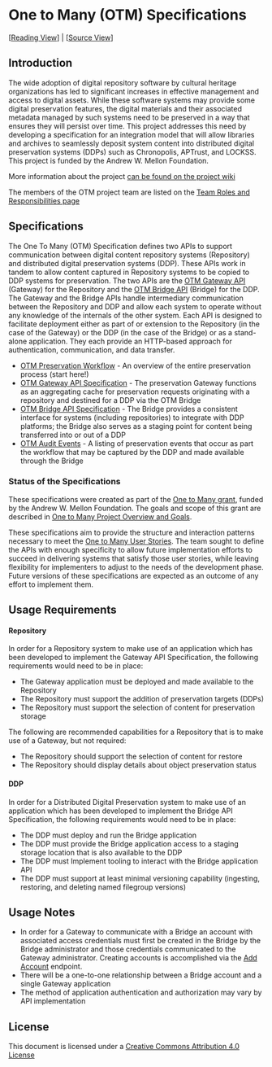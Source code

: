 # One to Many (OTM) Specifications

[[Reading View](https://ucsdlib.github.io/otm-specs/)] | [[Source View](https://github.com/ucsdlib/otm-specs)]

## Introduction
The wide adoption of digital repository software by cultural heritage organizations has led to significant increases in
effective management and access to digital assets. While these software systems may provide some digital preservation
features, the digital materials and their associated metadata managed by such systems need to be preserved in a way that
ensures they will persist over time. This project addresses this need by developing a specification for an integration model
that will allow libraries and archives to seamlessly deposit system content into distributed digital preservation systems
(DDPs) such as Chronopolis, APTrust, and LOCKSS. This project is funded by the Andrew W. Mellon Foundation.

More information about the project [can be found on the project wiki](https://wiki.lyrasis.org/display/OTM)

The members of the OTM project team are listed on the [Team Roles and Responsibilities page](https://wiki.lyrasis.org/display/OTM/Team+Roles+and+Responsibilities)

## Specifications
The One To Many (OTM) Specification defines two APIs to support communication between digital content repository systems
(Repository) and distributed digital preservation systems (DDP). These APIs work in tandem to allow content captured in
Repository systems to be copied to DDP systems for preservation. The two APIs are the [OTM Gateway
API](otm-gateway.html) (Gateway) for the Repository and the [OTM Bridge API](otm-bridge.html) (Bridge) for the DDP. The
Gateway and the Bridge APIs handle intermediary communication between the Repository and DDP and allow each system to operate
without any knowledge of the internals of the other system. Each API is designed to facilitate deployment either as part of
or extension to the Repository (in the case of the Gateway) or the DDP (in the case of the Bridge) or as a stand-alone
application. They each provide an HTTP-based approach for authentication, communication, and data transfer.

* [OTM Preservation Workflow](preservation-workflow.html) - An overview of the entire preservation process (start here!)
* [OTM Gateway API Specification](otm-gateway.html) - The preservation Gateway functions as an aggregating cache for preservation requests originating with a repository and destined for a DDP via the OTM Bridge
* [OTM Bridge API Specification](otm-bridge.html) - The Bridge provides a consistent interface for systems (including repositories) to integrate with DDP platforms; the Bridge also serves as a staging point for content being transferred into or out of a DDP
* [OTM Audit Events](audit-appendix.html) - A listing of preservation events that occur as part the workflow that may be captured by the DDP and made available through the Bridge

### Status of the Specifications
These specifications were created as part of the [One to Many grant](https://mellon.org/grants/grants-database/grants/university-of-california-at-san-diego/1805-05809/),
funded by the Andrew W. Mellon Foundation. The goals
and scope of this grant are described in [One to Many Project Overview and Goals](https://wiki.lyrasis.org/display/OTM/Project+Overview+and+Goals).

These specifications aim to provide the structure and interaction patterns necessary to meet the [One to Many User Stories](https://wiki.lyrasis.org/display/OTM/User+Stories). The team sought to define the APIs with enough specificity to allow future implementation efforts to succeed in delivering systems that satisfy those user stories, while leaving flexibility for implementers to adjust to the needs of the development phase. Future versions of these specifications are expected as an outcome of any effort to implement them.

## Usage Requirements

#### Repository

In order for a Repository system to make use of an application which has been developed to implement the Gateway API Specification, the following requirements would need to be in place:

* The Gateway application must be deployed and made available to the Repository
* The Repository must support the addition of preservation targets (DDPs)
* The Repository must support the selection of content for preservation storage

The following are recommended capabilities for a Repository that is to make use of a Gateway, but not required:

* The Repository should support the selection of content for restore
* The Repository should display details about object preservation status

#### DDP

In order for a Distributed Digital Preservation system to make use of an application which has been developed to implement the Bridge API Specification, the following requirements would need to be in place:

* The DDP must deploy and run the Bridge application
* The DDP must provide the Bridge application access to a staging storage location that is also available to the DDP
* The DDP must Implement tooling to interact with the Bridge application API
* The DDP must support at least minimal versioning capability (ingesting, restoring, and deleting named filegroup versions)

## Usage Notes

* In order for a Gateway to communicate with a Bridge an account with associated access credentials must first be created in the Bridge by the Bridge administrator and those credentials communicated to the Gateway administrator. Creating accounts is accomplished via the [Add Account](otm-bridge.html#add-account) endpoint.
* There will be a one-to-one relationship between a Bridge account and a single Gateway application
* The method of application authentication and authorization may vary by API implementation

## License

This document is licensed under a [Creative Commons Attribution 4.0 License](https://creativecommons.org/licenses/by/4.0/)

